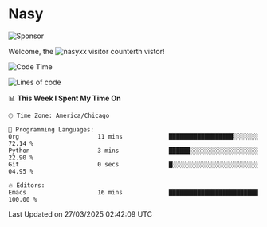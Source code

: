 # Nasy

<!--
<p align="center">
<img height="200" src="https://github-readme-stats.vercel.app/api?username=nasyxx&count_private=true&show_icons=true&theme=dracula&include_all_commits=true"/>
<img height="200" src="https://github-readme-stats.vercel.app/api/top-langs/?username=nasyxx&theme=dracula&hide=html,jupyter+notebook&count_private=true&show_icons=true"/>
</p>

  
----------------
-->

![Sponsor](https://img.shields.io/static/v1.svg?label=Sponsor&message=%E2%9D%A4&logo=GitHub&style=flat&color=pink)
 
Welcome, the ![nasyxx visitor counter](https://count.getloli.com/get/@nasyxx?theme=rule34)th vistor!
 
<!--START_SECTION:waka-->
![Code Time](http://img.shields.io/badge/Code%20Time-4%2C739%20hrs%2057%20mins-blue)

![Lines of code](https://img.shields.io/badge/From%20Hello%20World%20I%27ve%20Written-6.3%20million%20lines%20of%20code-blue)

📊 **This Week I Spent My Time On** 

```text
🕑︎ Time Zone: America/Chicago

💬 Programming Languages: 
Org                      11 mins             ██████████████████░░░░░░░   72.14 % 
Python                   3 mins              ██████░░░░░░░░░░░░░░░░░░░   22.90 % 
Git                      0 secs              █░░░░░░░░░░░░░░░░░░░░░░░░   04.95 % 

🔥 Editors: 
Emacs                    16 mins             █████████████████████████   100.00 % 
```


 Last Updated on 27/03/2025 02:42:09 UTC
<!--END_SECTION:waka-->

<!-- ![visitors](https://visitor-badge.laobi.icu/badge?page_id=nasyxx.nasyxx) -->

